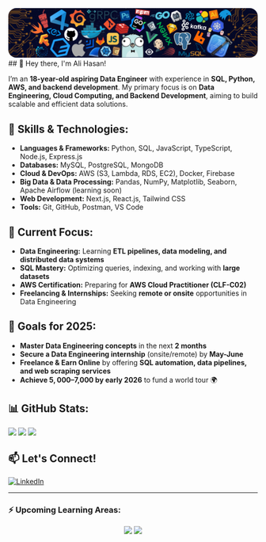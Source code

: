 <img alt="Coding" style="border-radius:16px;" src="./images/background.png">
## 👋 Hey there, I'm Ali Hasan!

I’m an **18-year-old aspiring Data Engineer** with experience in **SQL, Python, AWS, and backend development**. My primary focus is on **Data Engineering, Cloud Computing, and Backend Development**, aiming to build scalable and efficient data solutions. 

## 🚀 Skills & Technologies:

- **Languages & Frameworks:** Python, SQL, JavaScript, TypeScript, Node.js, Express.js
- **Databases:** MySQL, PostgreSQL, MongoDB
- **Cloud & DevOps:** AWS (S3, Lambda, RDS, EC2), Docker, Firebase
- **Big Data & Data Processing:** Pandas, NumPy, Matplotlib, Seaborn, Apache Airflow (learning soon)
- **Web Development:** Next.js, React.js, Tailwind CSS
- **Tools:** Git, GitHub, Postman, VS Code

## 📌 Current Focus:

- **Data Engineering:** Learning **ETL pipelines, data modeling, and distributed data systems**
- **SQL Mastery:** Optimizing queries, indexing, and working with **large datasets**
- **AWS Certification:** Preparing for **AWS Cloud Practitioner (CLF-C02)**
- **Freelancing & Internships:** Seeking **remote or onsite** opportunities in Data Engineering

## 🎯 Goals for 2025:

- **Master Data Engineering concepts** in the next **2 months**
- **Secure a Data Engineering internship** (onsite/remote) by **May-June**
- **Freelance & Earn Online** by offering **SQL automation, data pipelines, and web scraping services**
- **Achieve $5,000–$7,000 by early 2026** to fund a world tour 🌍

## 📊 GitHub Stats:

![](https://github-readme-stats.vercel.app/api?username=Alihasan06&theme=merko&hide_border=false&include_all_commits=true&count_private=true)
![](https://github-readme-streak-stats.herokuapp.com/?user=Alihasan06&theme=merko&hide_border=false)
![](https://github-readme-stats.vercel.app/api/top-langs/?username=Alihasan06&theme=merko&hide_border=false&include_all_commits=true&count_private=true&layout=compact)

## 📫 Let's Connect!

[![LinkedIn](https://skillicons.dev/icons?i=linkedin)](https://www.linkedin.com/in/ali-hasan001/)

---

### ⚡ Upcoming Learning Areas:

<p align="center">
    <img src="https://skillicons.dev/icons?i=airflow,kafka,spark,terraform" />
    <img src="https://skillicons.dev/icons?i=powerbi,redshift,gcp" />
</p>
